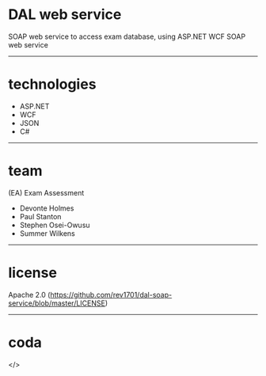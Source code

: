 # DAL web service
SOAP web service to access exam database, using ASP.NET WCF SOAP web service


---
# technologies
- ASP.NET
- WCF
- JSON
- C#


---
# team
(EA) Exam Assessment
- Devonte Holmes
- Paul Stanton
- Stephen Osei-Owusu
- Summer Wilkens


---
# license
Apache 2.0 (https://github.com/rev1701/dal-soap-service/blob/master/LICENSE)


---
# coda
</>
